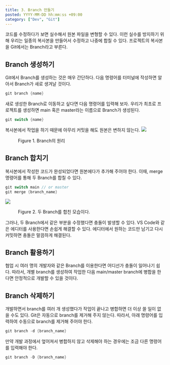 ```yaml
---
title: 3. Branch 만들기
posted: YYYY-MM-DD hh:mm:ss +09:00
category: ["Dev", "Git"]
---
```


코드를 수정하다가 보면 실수해서 원본 파일을 변형할 수 있다. 이런 실수를 방지하기 위해 우리는 일종의 복사본을 만들어서 수정하고 나중에 합칠 수 있다. 프로젝트의 복사본을 Git에서는 Branch라고 부른다.

## Branch 생성하기
Git에서 Branch를 생성하는 것은 매우 간단하다. 다음 명령어를 터미널에 작성하면 알아서 Branch가 새로 생겨날 것이다.
```c
git branch {name}
```

새로 생성한 Branch로 이동하고 싶다면 다음 명령어를 입력해 보자. 우리가 최초로 프로젝트를 생성하면 main 혹은 master라는 이름으로 Branch가 생성된다.
```c
git switch {name}
```

복사본에서 작업을 하기 때문에 아무리 커밋을 해도 원본은 변하지 않는다.
![](https://i.imgur.com/wZh1PmD.png)
<figure> Figure 1. Branch의 원리 </figure>

## Branch 합치기
복사본에서 작성한 코드가 완성되었다면 원본에다가 추가해 주어야 한다. 이때, merge 명령어를 통해 두 Branch를 합칠 수 있다.
```c
git switch main // or master
git merge {branch_name}
```
![](https://i.imgur.com/UmFmHBa.png)
<figure> Figure 2. 두 Branch를 합친 모습이다. </figure>
그러나, 두 Branch에서 같은 부분을 수정했다면 충돌이 발생할 수 있다. VS Code와 같은 에디터를 사용한다면 손쉽게 해결할 수 있다. 에디터에서 원하는 코드만 남기고 다시 커밋하면 충돌은 말끔하게 해결된다.

## Branch 활용하기
협업 시 여러 명의 개발자와 같은 Branch를 이용한다면 어디선가 충돌이 일어나기 쉽다. 따라서, 개별 branch를 생성하여 작업한 다음 main/master branch에 병합을 한다면 안정적으로 개발할 수 있을 것이다.

## Branch 삭제하기
개발하면서 branch를 여러 개 생성했다가 작업이 끝나고 병합하면 더 이상 쓸 일이 없을 수도 있다. Git은 자동으로 branch를 제거해 주지 않는다. 따라서, 아래 명령어를 입력하여 수동으로 branch를 제거해 주어야 한다.
```c
git branch -d {branch_name}
```

만약 개발 과정에서 엎어져서 병합하지 않고 삭제해야 하는 경우에는 조금 다른 명령어를 입력해야 한다. 
```c
git branch -D {branch_name}
```
